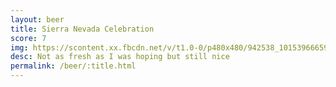 ```yaml
---
layout: beer
title: Sierra Nevada Celebration
score: 7
img: https://scontent.xx.fbcdn.net/v/t1.0-0/p480x480/942538_10153966659453745_8399119403482883132_n.jpg?oh=d05970005662091f351e820497e77729&oe=58854768
desc: Not as fresh as I was hoping but still nice
permalink: /beer/:title.html
---
```

